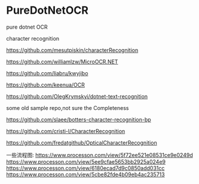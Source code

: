 # PureDotNetOCR
pure dotnet OCR



character recognition

https://github.com/mesutpiskin/characterRecognition

https://github.com/williamlzw/MicroOCR.NET

https://github.com/liabru/kwyjibo

https://github.com/keenua/OCR

https://github.com/OlegKrymskyi/dotnet-text-recognition



some old sample repo,not sure the Completeness

https://github.com/slaee/botters-character-recognition-bp

https://github.com/cristi-l/CharacterRecognition

https://github.com/fredatgithub/OpticalCharacterRecognition




一些流程图:
https://www.processon.com/view/5f72ee521e08531ce9e0249d
https://www.processon.com/view/5ee9cfae5653bb2925a024e9
https://www.processon.com/view/6180ecad7d9c0850add031cc
https://www.processon.com/view/5cbe82fde4b09eb4ac235713
